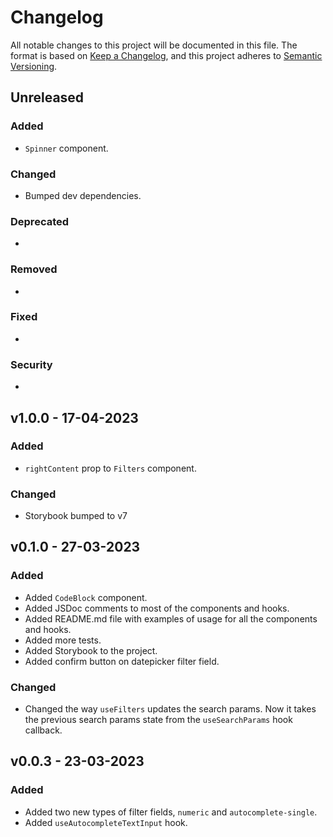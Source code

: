 # Changelog

All notable changes to this project will be documented in this file. The format is based on [Keep a Changelog](https://keepachangelog.com/en/1.0.0/), and this project adheres to [Semantic Versioning](https://semver.org/spec/v2.0.0.html).

## Unreleased

### Added

- `Spinner` component.

### Changed

- Bumped dev dependencies.

### Deprecated

-

### Removed

-

### Fixed

-

### Security

-

## v1.0.0 - 17-04-2023

### Added

- `rightContent` prop to `Filters` component.

### Changed

- Storybook bumped to v7

## v0.1.0 - 27-03-2023

### Added

- Added `CodeBlock` component.
- Added JSDoc comments to most of the components and hooks.
- Added README.md file with examples of usage for all the components and hooks.
- Added more tests.
- Added Storybook to the project.
- Added confirm button on datepicker filter field.

### Changed

- Changed the way `useFilters` updates the search params. Now it takes the previous search params state from the `useSearchParams` hook callback.

## v0.0.3 - 23-03-2023

### Added

- Added two new types of filter fields, `numeric` and `autocomplete-single`.
- Added `useAutocompleteTextInput` hook.
